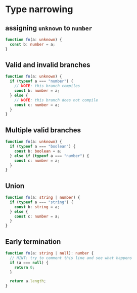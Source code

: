 # Type narrowing

## assigning `unknown` to `number`

```typescript
function fn(a: unknown) {
  const b: number = a;
}
```

## Valid and invalid branches

```typescript
function fn(a: unknown) {
  if (typeof a === "number") {
    // NOTE: this branch compiles
    const b: number = a;
  } else {
    // NOTE: this branch does not compile
    const c: number = a;
  }
}
```

## Multiple valid branches

```typescript
function fn(a: unknown) {
  if (typeof a === "boolean") {
    const b: boolean = a;
  } else if (typeof a === "number") {
    const c: number = a;
  }
}
```

## Union

```typescript
function fn(a: string | number) {
  if (typeof a === "string") {
    const b: string = a;
  } else {
    const c: number = a;
  }
}
```

## Early termination

```typescript
function fn(a: string | null): number {
  // HINT: try to comment this line and see what happens
  if (a === null) {
    return 0;
  }

  return a.length;
}
```
